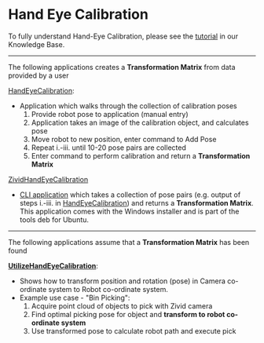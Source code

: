 # Hand Eye Calibration

To fully understand Hand-Eye Calibration, please see the [tutorial][Tutorial-url] in our Knowledge Base.

-----------------
The following applications creates a **Transformation Matrix** from data provided by a user

[HandEyeCalibration][HandEyeCalibration-url]:

* Application which walks through the collection of calibration poses
   1. Provide robot pose to application (manual entry)
   2. Application takes an image of the calibration object, and calculates pose
   3. Move robot to new position, enter command to Add Pose
   4. Repeat i.-iii. until 10-20 pose pairs are collected
   5. Enter command to perform calibration and return a **Transformation Matrix**

[ZividHandEyeCalibration][ZividHandEyeCalibration-url]

* [CLI application][CLI application-url] which takes a collection of pose pairs (e.g. output of steps i.-iii. in [HandEyeCalibration][HandEyeCalibration-url]) and returns a **Transformation Matrix**. This application comes with the Windows installer and is part of the tools deb for Ubuntu.

-----------------
The following applications assume that a **Transformation Matrix** has been found

[**UtilizeHandEyeCalibration**][UtilizeHandEyeCalibration-url]:

* Shows how to transform position and rotation (pose) in Camera co-ordinate system to Robot co-ordinate system.
* Example use case - "Bin Picking":
   1. Acquire point cloud of objects to pick with Zivid camera
   2. Find optimal picking pose for object and **transform to robot co-ordinate system**
   3. Use transformed pose to calculate robot path and execute pick

[HandEyeCalibration-url]: HandEyeCalibration/HandEyeCalibration.cs
[UtilizeHandEyeCalibration-url]: UtilizeHandEyeCalibration/UtilizeHandEyeCalibration.cs
[ZividHandEyeCalibration-url]: https://support.zivid.com/latest/academy/applications/hand-eye/hand-eye-calibration-process.html
[Tutorial-url]: https://support.zivid.com/academy/applications/hand-eye.html
[CLI application-url]: https://support.zivid.com/latest/academy/applications/hand-eye/zivid_CLI_tool_for_hand_eye_calibration.html